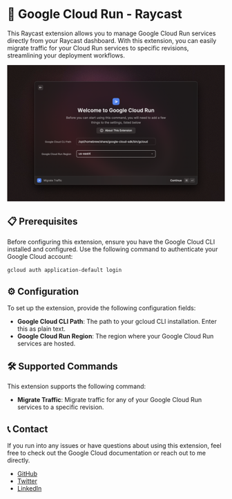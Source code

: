 # 🚀 Google Cloud Run - Raycast

This Raycast extension allows you to manage Google Cloud Run services directly from your Raycast dashboard. With this extension, you can easily migrate traffic for your Cloud Run services to specific revisions, streamlining your deployment workflows.

![setup](metadata/google-cloud-run-1.png)

## 📋 Prerequisites
Before configuring this extension, ensure you have the Google Cloud CLI installed and configured. Use the following command to authenticate your Google Cloud account:
```sh
gcloud auth application-default login
```

## ⚙️ Configuration
To set up the extension, provide the following configuration fields:

- **Google Cloud CLI Path**: The path to your gcloud CLI installation. Enter this as plain text.
- **Google Cloud Run Region**: The region where your Google Cloud Run services are hosted.

## 🛠️ Supported Commands
This extension supports the following command:

- **Migrate Traffic**: Migrate traffic for any of your Google Cloud Run services to a specific revision.

## 📞 Contact
If you run into any issues or have questions about using this extension, feel free to check out the Google Cloud documentation or reach out to me directly.
- [GitHub](https://github.com/BhavyaMuni)
- [Twitter](https://twitter.com/muni_bhavya)
- [LinkedIn](https://linkedin.com/in/bhavya-muni)
